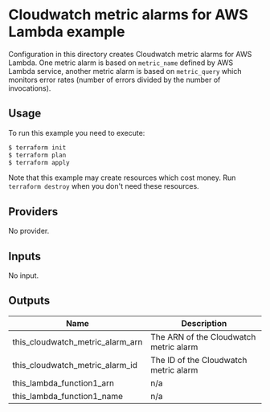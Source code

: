 # Cloudwatch metric alarms for AWS Lambda example

Configuration in this directory creates Cloudwatch metric alarms for AWS Lambda. One metric alarm is based on `metric_name` defined by AWS Lambda service, another metric alarm is based on `metric_query` which monitors error rates (number of errors divided by the number of invocations).

## Usage

To run this example you need to execute:

```bash
$ terraform init
$ terraform plan
$ terraform apply
```

Note that this example may create resources which cost money. Run `terraform destroy` when you don't need these resources.

<!-- BEGINNING OF PRE-COMMIT-TERRAFORM DOCS HOOK -->
## Providers

No provider.

## Inputs

No input.

## Outputs

| Name | Description |
|------|-------------|
| this\_cloudwatch\_metric\_alarm\_arn | The ARN of the Cloudwatch metric alarm |
| this\_cloudwatch\_metric\_alarm\_id | The ID of the Cloudwatch metric alarm |
| this\_lambda\_function1\_arn | n/a |
| this\_lambda\_function1\_name | n/a |

<!-- END OF PRE-COMMIT-TERRAFORM DOCS HOOK -->
